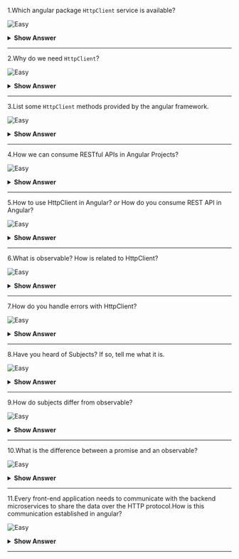 1.Which angular package `HttpClient` service is available?

![Easy](https://raw.githubusercontent.com/revaturelabs/interviewquestions/aef8eff919a3b083089641381ed9a9101ed21fba/ComplexityTags/simple%20(2).svg)

<details markdown="1">
<summary><b>Show Answer</b></summary>
<blockquote markdown="1">

`@angular/common/http` 

</blockquote  markdown="1">
</details markdown="1">
  
---
 
2.Why do we need `HttpClient`?

![Easy](https://raw.githubusercontent.com/revaturelabs/interviewquestions/aef8eff919a3b083089641381ed9a9101ed21fba/ComplexityTags/simple%20(2).svg)

<details markdown="1">
<summary><b>Show Answer</b></summary>
<blockquote markdown="1">

The front-end of applications communicates with back-end services to get or send the data over HTTP protocol using either XMLHttpRequest interface or fetch API .This communication is done in Angular with the help of `HttpClient`.

</blockquote  markdown="1">
</details markdown="1">
  
---
 
3.List some `HttpClient` methods provided by the angular framework.

![Easy](https://raw.githubusercontent.com/revaturelabs/interviewquestions/aef8eff919a3b083089641381ed9a9101ed21fba/ComplexityTags/simple%20(2).svg)

<details markdown="1">
<summary><b>Show Answer</b></summary>
<blockquote markdown="1">

- `HttpClient.get()` method is used to fetch data from a server.
- `HttpClient.post()` method is used to send the data to the server.
- `HttpClient.put()` method is used to update the data on the server
- `HttpClient.delete()` method is used to delete the data in the server

All `HttpClient` methods return an **Observable** of something.In general, an observable can return multiple values over time.
	
</blockquote  markdown="1">
</details markdown="1">
  
---
 
4.How we can consume RESTful APIs in Angular Projects?

![Easy](https://raw.githubusercontent.com/revaturelabs/interviewquestions/aef8eff919a3b083089641381ed9a9101ed21fba/ComplexityTags/simple%20(2).svg)

<details markdown="1">
<summary><b>Show Answer</b></summary>
<blockquote markdown="1">
	
We can consume RESTful APIs in Angular applications using HttpClient API.
	
</blockquote  markdown="1">
</details markdown="1">
  
---
 
5.How to use HttpClient in Angular? _or_ How do you consume REST API in Angular?

![Easy](https://raw.githubusercontent.com/revaturelabs/interviewquestions/aef8eff919a3b083089641381ed9a9101ed21fba/ComplexityTags/simple%20(2).svg)

<details markdown="1">
<summary><b>Show Answer</b></summary>
<blockquote markdown="1">

HttpClient API service is used to make communication between front-end web apps with backend services.This communication is done over HTTP protocol.

To work with the HttpClient service in Angular, you need to import the `HttpClientModule` in the `app.module.ts` file.Then inject the HttpClient service in the constructor method after that you can hit the remote server via HTTP’s POST, GET, PUT and DELETE methods.

Then create a service (`employee.service.ts`) to handle all HTTP requests.We import the `HttpClient` and `HttpHeaders` services to make the HTTP request work.Here, we create CRUD operations using HttpClient methods (GET, POST, PUT, DELETE) 
	
For example:
```ts
import { Injectable } from '@angular/core';
import { HttpClient, HttpHeaders } from '@angular/common/http';
import { Observable } from 'rxjs';
import { Employee } from './Employee';

@Injectable({providedIn: 'root'})
export class EmployeeService {
  // Base url
  baseurl = 'http://localhost:3000/employees/';
  
  constructor(private http: HttpClient) { }
  
  // Http Headers
  httpOptions = {
    headers: new HttpHeaders({
      'Content-Type': 'application/json'
    })
  }
  
  // POST
  CreateEmployee(data): Observable<Employee> {
    return this.http.post<Employee>(this.baseurl , JSON.stringify(data), this.httpOptions);
  }  
  
  // GET
  GetEmployee(id): Observable<Employee> {
    return this.http.get<Employee>(this.baseurl + id)
  }
  
  // PUT
  UpdateEmployee(id, data): Observable<Employee> {
    return this.http.put<Employee>(this.baseurl + id, JSON.stringify(data), this.httpOptions)
  }
  
  // DELETE
  DeleteEmployee(id){
    return this.http.delete<Employee>(this.baseurl + id, this.httpOptions)
    )
  } 
}
```

</blockquote  markdown="1">
</details markdown="1">
  
---
 
6.What is observable? How is related to HttpClient?

![Easy](https://raw.githubusercontent.com/revaturelabs/interviewquestions/aef8eff919a3b083089641381ed9a9101ed21fba/ComplexityTags/simple%20(2).svg)

<details markdown="1">
<summary><b>Show Answer</b></summary>
<blockquote markdown="1">


Observable in Angular is a feature that provides support for delivering messages between different parts of your single-page application.This feature is frequently used in Angular because it is responsible for handling multiple values, asynchronous programming in Javascript, and also event-handling processes.
	
All `HttpClient` methods return an **Observable** of something.
	
</blockquote  markdown="1">
</details markdown="1">
  
---
 
7.How do you handle errors with HttpClient?

![Easy](https://raw.githubusercontent.com/revaturelabs/interviewquestions/aef8eff919a3b083089641381ed9a9101ed21fba/ComplexityTags/simple%20(2).svg)

<details markdown="1">
<summary><b>Show Answer</b></summary>
<blockquote markdown="1">

By using Angular's *HttpClient* along with `catch error` from RxJS, we can easily write a function to handle errors within each service.*HttpClient* will also conveniently parse JSON responses and returns an observable object.

There are two categories of errors that need to be handled differently:
* Client-side: Network problems and front-end code errors.With *HttpClient*, these errors return *ErrorEvent* instances.
* Server-side: AJAX errors, user errors, back-end code errors, database errors, file system errors.With *HttpClient*, these errors return HTTP Error Responses.

By verifying if an error is an instance of *ErrorEvent*, we can figure out which type of error we have and handle it accordingly.

To catch errors, we "pipe" the observable result from `http.get()` (or any *HttpClient* methods) through an RxJS `catchError()` operator.Also, we add the `retry(1)` function to the pipe to retry all requests once before failing.

</blockquote  markdown="1">
</details markdown="1">
  
---
 
8.Have you heard of Subjects? If so, tell me what it is.

![Easy](https://raw.githubusercontent.com/revaturelabs/interviewquestions/aef8eff919a3b083089641381ed9a9101ed21fba/ComplexityTags/simple%20(2).svg)

<details markdown="1">
<summary><b>Show Answer</b></summary>
<blockquote markdown="1">

A Subject is a special type of Observable that allows values to be multicasted to many Observers.The subjects are also observers because they can subscribe to another observable and get value from it, which it will multicast to all its subscribers.

</blockquote  markdown="1">
</details markdown="1">
  
---
 
9.How do subjects differ from observable?

![Easy](https://raw.githubusercontent.com/revaturelabs/interviewquestions/aef8eff919a3b083089641381ed9a9101ed21fba/ComplexityTags/simple%20(2).svg)

<details markdown="1">
<summary><b>Show Answer</b></summary>
<blockquote markdown="1">

Every Subject is an Observable.Given a Subject, you can subscribe to it, providing an Observer, which will start receiving values normally.From the perspective of the Observer, it cannot tell whether the Observable execution is coming from a plain unicast Observable or a Subject.

</blockquote  markdown="1">
	
</details markdown="1">
  
---
 
	
10.What is the difference between a promise and an observable?

![Easy](https://raw.githubusercontent.com/revaturelabs/interviewquestions/aef8eff919a3b083089641381ed9a9101ed21fba/ComplexityTags/simple%20(2).svg)

<details markdown="1">
<summary> <b>Show Answer</b></summary>
<blockquote markdown="1">
	
- A Promise emits a single value while an Observable can emit multiple values.
- So, while handling an HTTP request, a Promise can manage a single response for the same request, but if there are multiple responses to the same request, then we have to use an Observable.
	
```ts
const promise = new Promise(data) =>{ 
    data(1);
    data(2);
    data(3);    }).then(element => console.log('Promise '+ element);
// Logs:
// Promise 1
 
const observable = new Observable(data) => {
    data.next(1);
    data.next(2);
    data.next(3);   }).subscribe(element => console.log('Observable ' + element);
 
// Logs:
//Observable 1
//Observable 2
//Observable 3
```
	

</details markdown="1">
	
---

11.Every front-end application needs to communicate with the backend microservices to share the data over the HTTP protocol.How is this communication established in angular? 

![Easy](https://raw.githubusercontent.com/revaturelabs/interviewquestions/aef8eff919a3b083089641381ed9a9101ed21fba/ComplexityTags/simple%20(2).svg)

<details markdown="1">
<summary><b>Show Answer</b></summary>
<blockquote markdown="1">

Using the `HttpClient` Service

</blockquote  markdown="1">
</details markdown="1">
  
---
 

